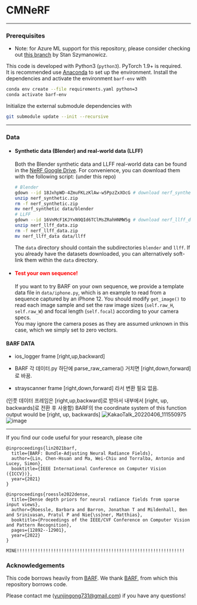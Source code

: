# CMNeRF



--------------------------------------

### Prerequisites

- Note: for Azure ML support for this repository, please consider checking out [this branch](https://github.com/szymanowiczs/bundle-adjusting-NeRF/tree/azureml_training_script) by Stan Szymanowicz.

This code is developed with Python3 (`python3`). PyTorch 1.9+ is required.  
It is recommended use [Anaconda](https://www.anaconda.com/products/individual) to set up the environment. Install the dependencies and activate the environment `barf-env` with
```bash
conda env create --file requirements.yaml python=3
conda activate barf-env
```
Initialize the external submodule dependencies with
```bash
git submodule update --init --recursive
```

--------------------------------------

### Data

- #### Synthetic data (Blender) and real-world data (LLFF)
    Both the Blender synthetic data and LLFF real-world data can be found in the [NeRF Google Drive](https://drive.google.com/drive/folders/128yBriW1IG_3NJ5Rp7APSTZsJqdJdfc1).
For convenience, you can download them with the following script: (under this repo)
  ```bash
  # Blender
  gdown --id 18JxhpWD-4ZmuFKLzKlAw-w5PpzZxXOcG # download nerf_synthetic.zip
  unzip nerf_synthetic.zip
  rm -f nerf_synthetic.zip
  mv nerf_synthetic data/blender
  # LLFF
  gdown --id 16VnMcF1KJYxN9QId6TClMsZRahHNMW5g # download nerf_llff_data.zip
  unzip nerf_llff_data.zip
  rm -f nerf_llff_data.zip
  mv nerf_llff_data data/llff
  ```
  The `data` directory should contain the subdirectories `blender` and `llff`.
  If you already have the datasets downloaded, you can alternatively soft-link them within the `data` directory.

- #### <span style="color:red">Test your own sequence!</span>
  If you want to try BARF on your own sequence, we provide a template data file in `data/iphone.py`, which is an example to read from a sequence captured by an iPhone 12.
  You should modify `get_image()` to read each image sample and set the raw image sizes (`self.raw_H`, `self.raw_W`) and focal length (`self.focal`) according to your camera specs.  
  You may ignore the camera poses as they are assumed unknown in this case, which we simply set to zero vectors.


#### BARF DATA
- ios_logger frame [right,up,backward]
- BARF 각 데이터.py 하단에 parse_raw_camera() 거치면 [right,down,forward]로 바꿈. 

- strayscanner frame [right,down,forward] 라서 변환 필요 없음.

(인풋 데이터 프레임은 [right,up,backward]로 받아서 내부에서 [right, up, backwards]로 전환 후 사용함)
BARF의 the coordinate system of this function output would be [right, up, backwards]
![KakaoTalk_20220406_111550975](https://user-images.githubusercontent.com/35680342/161882313-513b9abc-22f8-4c8b-a300-c8959cccff91.jpg)
![image](https://user-images.githubusercontent.com/35680342/195963443-62e8de25-dfbc-4905-9e51-0be3f33c3ea8.png)




--------------------------------------

If you find our code useful for your research, please cite
```
@inproceedings{lin2021barf,
  title={BARF: Bundle-Adjusting Neural Radiance Fields},
  author={Lin, Chen-Hsuan and Ma, Wei-Chiu and Torralba, Antonio and Lucey, Simon},
  booktitle={IEEE International Conference on Computer Vision ({ICCV})},
  year={2021}
}

@inproceedings{roessle2022dense,
  title={Dense depth priors for neural radiance fields from sparse input views},
  author={Roessle, Barbara and Barron, Jonathan T and Mildenhall, Ben and Srinivasan, Pratul P and Nie{\ss}ner, Matthias},
  booktitle={Proceedings of the IEEE/CVF Conference on Computer Vision and Pattern Recognition},
  pages={12892--12901},
  year={2022}
}

MINE!!!!!!!!!!!!!!!!!!!!!!!!!!!!!!!!!!!!!!!!!!!!!!!!!!!!!!!!!!!!!!!!

```

### Acknowledgements
This code borrows heavily from [BARF](https://github.com/chenhsuanlin/bundle-adjusting-NeRF).
We thank [BARF](https://github.com/chenhsuanlin/bundle-adjusting-NeRF), from which this repository borrows code. 


Please contact me (yunjingong731@gmail.com) if you have any questions!
